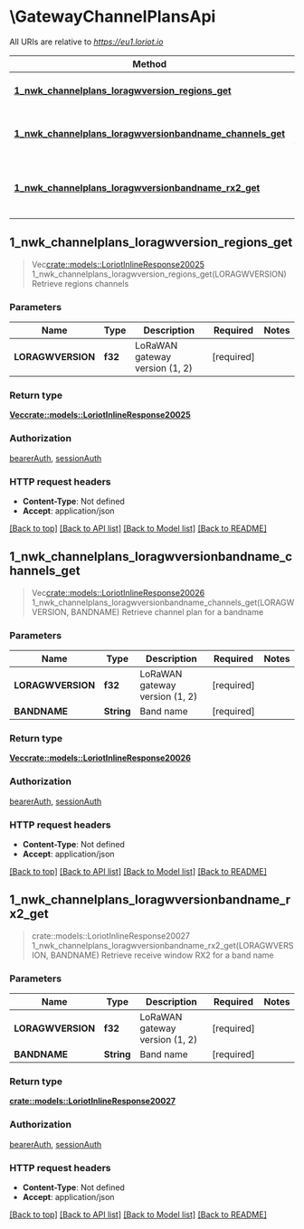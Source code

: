 # \GatewayChannelPlansApi

All URIs are relative to *https://eu1.loriot.io*

Method | HTTP request | Description
------------- | ------------- | -------------
[**1_nwk_channelplans_loragwversion_regions_get**](GatewayChannelPlansApi.md#1_nwk_channelplans_loragwversion_regions_get) | **get** /1/nwk/channelplans/{LORAGWVERSION}/regions | Retrieve regions channels
[**1_nwk_channelplans_loragwversionbandname_channels_get**](GatewayChannelPlansApi.md#1_nwk_channelplans_loragwversionbandname_channels_get) | **get** /1/nwk/channelplans/{LORAGWVERSION}/{BANDNAME}/channels | Retrieve channel plan for a bandname
[**1_nwk_channelplans_loragwversionbandname_rx2_get**](GatewayChannelPlansApi.md#1_nwk_channelplans_loragwversionbandname_rx2_get) | **get** /1/nwk/channelplans/{LORAGWVERSION}/{BANDNAME}/rx2 | Retrieve receive window RX2 for a band name



## 1_nwk_channelplans_loragwversion_regions_get

> Vec<crate::models::LoriotInlineResponse20025> 1_nwk_channelplans_loragwversion_regions_get(LORAGWVERSION)
Retrieve regions channels

### Parameters


Name | Type | Description  | Required | Notes
------------- | ------------- | ------------- | ------------- | -------------
**LORAGWVERSION** | **f32** | LoRaWAN gateway version (1, 2) | [required] |

### Return type

[**Vec<crate::models::LoriotInlineResponse20025>**](inline_response_200_25.md)

### Authorization

[bearerAuth](../README.md#bearerAuth), [sessionAuth](../README.md#sessionAuth)

### HTTP request headers

- **Content-Type**: Not defined
- **Accept**: application/json

[[Back to top]](#) [[Back to API list]](../README.md#documentation-for-api-endpoints) [[Back to Model list]](../README.md#documentation-for-models) [[Back to README]](../README.md)


## 1_nwk_channelplans_loragwversionbandname_channels_get

> Vec<crate::models::LoriotInlineResponse20026> 1_nwk_channelplans_loragwversionbandname_channels_get(LORAGWVERSION, BANDNAME)
Retrieve channel plan for a bandname

### Parameters


Name | Type | Description  | Required | Notes
------------- | ------------- | ------------- | ------------- | -------------
**LORAGWVERSION** | **f32** | LoRaWAN gateway version (1, 2) | [required] |
**BANDNAME** | **String** | Band name | [required] |

### Return type

[**Vec<crate::models::LoriotInlineResponse20026>**](inline_response_200_26.md)

### Authorization

[bearerAuth](../README.md#bearerAuth), [sessionAuth](../README.md#sessionAuth)

### HTTP request headers

- **Content-Type**: Not defined
- **Accept**: application/json

[[Back to top]](#) [[Back to API list]](../README.md#documentation-for-api-endpoints) [[Back to Model list]](../README.md#documentation-for-models) [[Back to README]](../README.md)


## 1_nwk_channelplans_loragwversionbandname_rx2_get

> crate::models::LoriotInlineResponse20027 1_nwk_channelplans_loragwversionbandname_rx2_get(LORAGWVERSION, BANDNAME)
Retrieve receive window RX2 for a band name

### Parameters


Name | Type | Description  | Required | Notes
------------- | ------------- | ------------- | ------------- | -------------
**LORAGWVERSION** | **f32** | LoRaWAN gateway version (1, 2) | [required] |
**BANDNAME** | **String** | Band name | [required] |

### Return type

[**crate::models::LoriotInlineResponse20027**](inline_response_200_27.md)

### Authorization

[bearerAuth](../README.md#bearerAuth), [sessionAuth](../README.md#sessionAuth)

### HTTP request headers

- **Content-Type**: Not defined
- **Accept**: application/json

[[Back to top]](#) [[Back to API list]](../README.md#documentation-for-api-endpoints) [[Back to Model list]](../README.md#documentation-for-models) [[Back to README]](../README.md)

